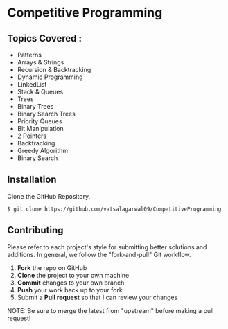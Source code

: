 Competitive Programming
=========================

Topics Covered :
-------------------
  - Patterns
  - Arrays & Strings
  - Recursion & Backtracking
  - Dynamic Programming
  - LinkedList
  - Stack & Queues
  - Trees
  - Binary Trees
  - Binary Search Trees
  - Priority Queues
  - Bit Manipulation
  - 2 Pointers
  - Backtracking
  - Greedy Algorithm
  - Binary Search

Installation
---------------
Clone the GitHub Repository.

```
$ git clone https://github.com/vatsalagarwal09/CompetitiveProgramming
```

Contributing
------------

Please refer to each project's style for submitting better solutions and additions. In general, we follow the "fork-and-pull" Git workflow.

 1. **Fork** the repo on GitHub
 2. **Clone** the project to your own machine
 3. **Commit** changes to your own branch
 4. **Push** your work back up to your fork
 5. Submit a **Pull request** so that I can review your changes

NOTE: Be sure to merge the latest from "upstream" before making a pull request!
